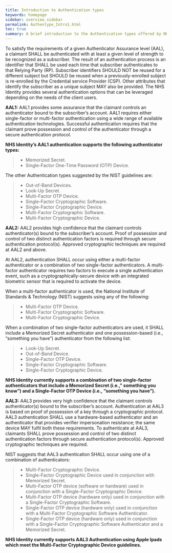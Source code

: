 ```yaml
---
title: Introduction to Authentication types
keywords: homepage
sidebar: overview_sidebar
permalink: Authentype_Intro1.html
toc: true
summary: A brief introduction to the Authentication types offered by NHS identity.
---
```

To satisfy the requirements of a given Authenticator Assurance level (AAL), a claimant SHALL be authenticated with at least a given level of strength to be recognized as a subscriber. The result of an authentication process is an identifier that SHALL be used each time that subscriber authenticates to that Relying Party (RP). Subscriber identifiers SHOULD NOT be reused for a different subject but SHOULD be reused when a previously-enrolled subject is re-enrolled by the Credential service Provider (CSP). Other attributes that identify the subscriber as a unique subject MAY also be provided. 
The NHS Identity provides several authentication options that can be leveraged depending on the needs of the client users.

**AAL1:** AAL1 provides some assurance that the claimant controls an authenticator bound to the subscriber’s account. AAL1 requires either single-factor or multi-factor authentication using a wide range of available authentication technologies. Successful authentication requires that the claimant prove possession and control of the authenticator through a secure authentication protocol.

**NHS Identity’s AAL1 authentication supports the following authenticator types:** 
> * Memorized Secret.
> * Single-Factor One-Time Password (OTP) Device.

The other Authentication types suggested by the NIST guidelines are:
> * Out-of-Band Devices.
> * Look-Up Secret.
> * Multi-Factor OTP Device.
> * Single-Factor Cryptographic Software.
> * Single-Factor Cryptographic Device. 
> * Multi-Factor Cryptographic Software.
> * Multi-Factor Cryptographic Device.

**AAL2:** AAL2 provides high confidence that the claimant controls authenticator(s) bound to the subscriber’s account. Proof of possession and control of two distinct authentication factors is required through secure authentication protocol(s). Approved cryptographic techniques are required at AAL2 and above.

At AAL2, authentication SHALL occur using either a multi-factor authenticator or a combination of two single-factor authenticators. A multi-factor authenticator requires two factors to execute a single authentication event, such as a cryptographically-secure device with an integrated biometric sensor that is required to activate the device.

When a multi-factor authenticator is used, the National Institute of Standards & Technology (NIST) suggests using any of the following:
> * Multi-Factor OTP Device.
> * Multi-Factor Cryptographic Software.
> * Multi-Factor Cryptographic Device.

When a combination of two single-factor authenticators are used, it SHALL include a Memorized Secret authenticator and one possession-based (i.e., “something you have”) authenticator from the following list:

> * Look-Up Secret.
> * Out-of-Band Device.
> * Single-Factor OTP Device. 
> * Single-Factor Cryptographic Software.
> * Single-Factor Cryptographic Device.

**NHS Identity currently supports a combination of two single-factor authenticators that include a Memorized Secret (i.e.,” something you know”) and a Single-Factor OTP Device (i.e., “something you have”).**

**AAL3:** AAL3 provides very high confidence that the claimant controls authenticator(s) bound to the subscriber’s account. Authentication at AAL3 is based on proof of possession of a key through a cryptographic protocol. AAL3 authentication SHALL use a hardware-based authenticator and an authenticator that provides verifier impersonation resistance; the same device MAY fulfil both these requirements. To authenticate at AAL3, claimants SHALL prove possession and control of two distinct authentication factors through secure authentication protocol(s). Approved cryptographic techniques are required.

NIST suggests that AAL3 authentication SHALL occur using one of a combination of authenticators:

> * Multi-Factor Cryptographic Device. 
> * Single-Factor Cryptographic Device used in conjunction with Memorized Secret.
> * Multi-Factor OTP device (software or hardware) used in conjunction with a Single-Factor Cryptographic Device.
> * Multi-Factor OTP device (hardware only) used in conjunction with a Single-Factor Cryptographic Software.
> * Single-Factor OTP device (hardware only) used in conjunction with a Multi-Factor Cryptographic Software Authenticator.
> * Single-Factor OTP device (hardware only) used in conjunction with a Single-Factor Cryptographic Software Authenticator and a Memorized Secret.

**NHS Identity currently supports AAL3 Authentication using Apple Ipads which meet the Multi-Factor Cryptographic Device guidelines.**